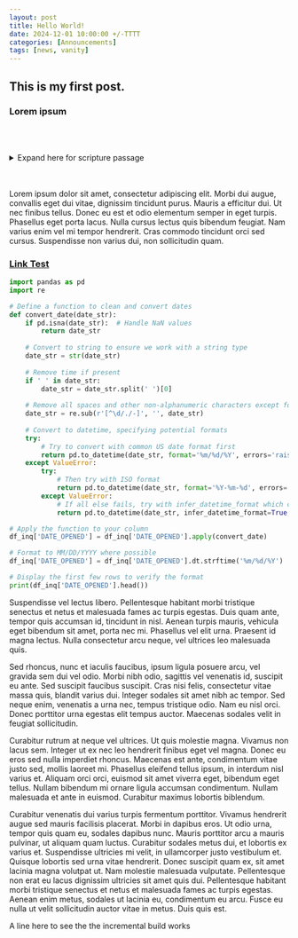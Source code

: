 ```yaml
---
layout: post
title: Hello World!
date: 2024-12-01 10:00:00 +/-TTTT
categories: [Announcements]
tags: [news, vanity]
---
```



## This is my first post.

### Lorem ipsum
<br/><br/>
<details closed>
  <summary>Expand here for scripture passage</summary>
<br/><br/><b>Matthew 8</b>
<br/><br/>
1 When he came down from the mountain, great crowds followed him. 2 And behold, a leper came to him and knelt before him, saying, “Lord, if you will, you can make me clean.” 3 And Jesus stretched out his hand and touched him, saying, “I will; be clean.” And immediately his leprosy was cleansed. 4 And Jesus said to him, “See that you say nothing to anyone, but go, show yourself to the priest and offer the gift that Moses commanded, for a proof to them.”<br/><br/>
5 When he had entered Capernaum, a centurion came forward to him, appealing to him, 6 “Lord, my servant is lying paralyzed at home, suffering terribly.” 7 And he said to him, “I will come and heal him.” 8 But the centurion replied, “Lord, I am not worthy to have you come under my roof, but only say the word, and my servant will be healed. 9 For I too am a man under authority, with soldiers under me. And I say to one, ‘Go,’ and he goes, and to another, ‘Come,’ and he comes, and to my servant, ‘Do this,’ and he does it.” 10 When Jesus heard this, he marveled and said to those who followed him, “Truly, I tell you, with no one in Israel have I found such faith. 11 I tell you, many will come from east and west and recline at table with Abraham, Isaac, and Jacob in the kingdom of heaven, 12 while the sons of the kingdom will be thrown into the outer darkness. In that place there will be weeping and gnashing of teeth.” 13 And to the centurion Jesus said, “Go; let it be done for you as you have believed.” And the servant was healed at that very moment.
<br/><br/>
14 And when Jesus entered Peter’s house, he saw his mother-in-law lying sick with a fever. 15 He touched her hand, and the fever left her, and she rose and began to serve him. 16 That evening they brought to him many who were oppressed by demons, and he cast out the spirits with a word and healed all who were sick. 17 This was to fulfill what was spoken by the prophet Isaiah: “He took our illnesses and bore our diseases.”
<br/><br/>
ESV: The Holy Bible, English Standard Version ©2011 Crossway Bibles, a division of Good News Publishers.  All rights reserved.
<br/><br/>
___
</details>
<br/><br/>

Lorem ipsum dolor sit amet, consectetur adipiscing elit. Morbi dui augue, convallis eget dui vitae, dignissim tincidunt purus. Mauris a efficitur dui. Ut nec finibus tellus. Donec eu est et odio elementum semper in eget turpis. Phasellus eget porta lacus. Nulla cursus lectus quis bibendum feugiat. Nam varius enim vel mi tempor hendrerit. Cras commodo tincidunt orci sed cursus. Suspendisse non varius dui, non sollicitudin quam.

### [Link Test](https://github.com/jobian-ai/LHP-Sermons/tree/17743a2fdbf663aae26fce92de47bcdde298ac2a/sermons/24-01-14)

```python
import pandas as pd
import re

# Define a function to clean and convert dates
def convert_date(date_str):
    if pd.isna(date_str):  # Handle NaN values
        return date_str
    
    # Convert to string to ensure we work with a string type
    date_str = str(date_str)
    
    # Remove time if present
    if ' ' in date_str:
        date_str = date_str.split(' ')[0]
    
    # Remove all spaces and other non-alphanumeric characters except for common date separators
    date_str = re.sub(r'[^\d/./-]', '', date_str)
    
    # Convert to datetime, specifying potential formats
    try:
        # Try to convert with common US date format first
        return pd.to_datetime(date_str, format='%m/%d/%Y', errors='raise')
    except ValueError:
        try:
            # Then try with ISO format
            return pd.to_datetime(date_str, format='%Y-%m-%d', errors='raise')
        except ValueError:
            # If all else fails, try with infer_datetime_format which can handle various formats
            return pd.to_datetime(date_str, infer_datetime_format=True, errors='coerce')

# Apply the function to your column
df_inq['DATE_OPENED'] = df_inq['DATE_OPENED'].apply(convert_date)

# Format to MM/DD/YYYY where possible
df_inq['DATE_OPENED'] = df_inq['DATE_OPENED'].dt.strftime('%m/%d/%Y')

# Display the first few rows to verify the format
print(df_inq['DATE_OPENED'].head())
```

Suspendisse vel lectus libero. Pellentesque habitant morbi tristique senectus et netus et malesuada fames ac turpis egestas. Duis quam ante, tempor quis accumsan id, tincidunt in nisl. Aenean turpis mauris, vehicula eget bibendum sit amet, porta nec mi. Phasellus vel elit urna. Praesent id magna lectus. Nulla consectetur arcu neque, vel ultrices leo malesuada quis.

Sed rhoncus, nunc et iaculis faucibus, ipsum ligula posuere arcu, vel gravida sem dui vel odio. Morbi nibh odio, sagittis vel venenatis id, suscipit eu ante. Sed suscipit faucibus suscipit. Cras nisi felis, consectetur vitae massa quis, blandit varius dui. Integer sodales sit amet nibh ac tempor. Sed neque enim, venenatis a urna nec, tempus tristique odio. Nam eu nisl orci. Donec porttitor urna egestas elit tempus auctor. Maecenas sodales velit in feugiat sollicitudin.

Curabitur rutrum at neque vel ultrices. Ut quis molestie magna. Vivamus non lacus sem. Integer ut ex nec leo hendrerit finibus eget vel magna. Donec eu eros sed nulla imperdiet rhoncus. Maecenas est ante, condimentum vitae justo sed, mollis laoreet mi. Phasellus eleifend tellus ipsum, in interdum nisl varius et. Aliquam orci orci, euismod sit amet viverra eget, bibendum eget tellus. Nullam bibendum mi ornare ligula accumsan condimentum. Nullam malesuada et ante in euismod. Curabitur maximus lobortis biblendum.

Curabitur venenatis dui varius turpis fermentum porttitor. Vivamus hendrerit augue sed mauris facilisis placerat. Morbi in dapibus eros. Ut odio urna, tempor quis quam eu, sodales dapibus nunc. Mauris porttitor arcu a mauris pulvinar, ut aliquam quam luctus. Curabitur sodales metus dui, et lobortis ex varius et. Suspendisse ultricies mi velit, in ullamcorper justo vestibulum et. Quisque lobortis sed urna vitae hendrerit. Donec suscipit quam ex, sit amet lacinia magna volutpat ut. Nam molestie malesuada vulputate. Pellentesque non erat eu lacus dignissim ultricies sit amet quis dui. Pellentesque habitant morbi tristique senectus et netus et malesuada fames ac turpis egestas. Aenean enim metus, sodales ut lacinia eu, condimentum eu arcu. Fusce eu nulla ut velit sollicitudin auctor vitae in metus. Duis quis est.

A line here to see the the incremental build works
